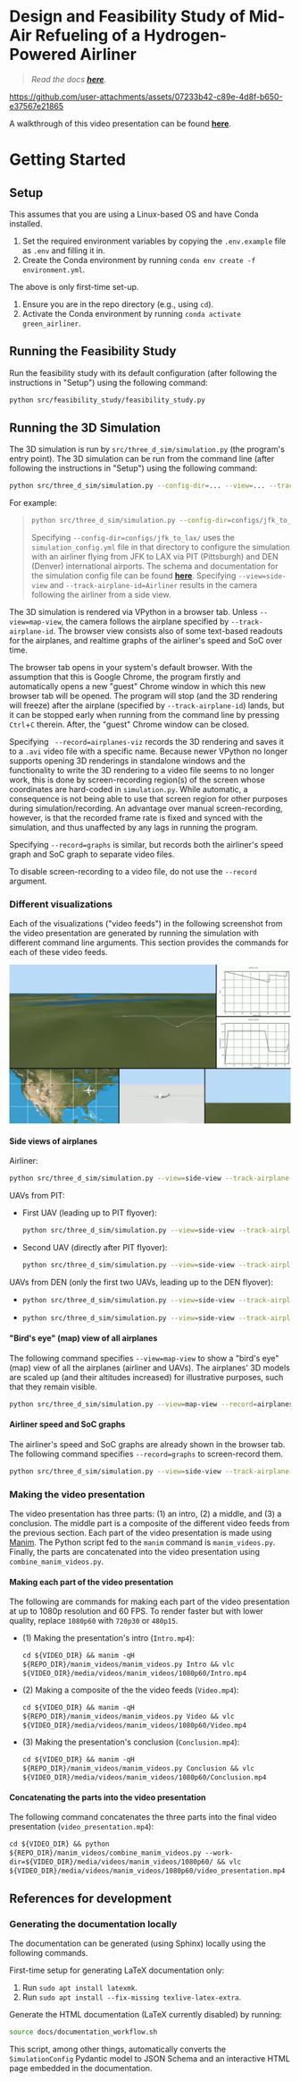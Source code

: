 # Design and Feasibility Study of Mid-Air Refueling of a Hydrogen-Powered Airliner

> *Read the docs [**here**](https://keeganmjgreen.github.io/green_airliner/index.html).*

<!-- Working video link generated by uploading `video_presentation-h264-385kbps-60fps-720p.mp4` into a unsubmitted GH issue as `Video.Presentation.mp4`. -->
https://github.com/user-attachments/assets/07233b42-c89e-4d8f-b650-e37567e21865

A walkthrough of this video presentation can be found [**here**](https://keeganmjgreen.github.io/green_airliner/7_simulation/7_simulation.html).

# Getting Started

## Setup

This assumes that you are using a Linux-based OS and have Conda installed.

1. Set the required environment variables by copying the `.env.example` file as `.env` and filling it in.
2. Create the Conda environment by running `conda env create -f environment.yml`.

The above is only first-time set-up.

1. Ensure you are in the repo directory (e.g., using `cd`).
2. Activate the Conda environment by running `conda activate green_airliner`.

## Running the Feasibility Study

Run the feasibility study with its default configuration (after following the instructions in "Setup") using the following command:

```bash
python src/feasibility_study/feasibility_study.py
```

## Running the 3D Simulation

The 3D simulation is run by `src/three_d_sim/simulation.py` (the program's entry point). The 3D simulation can be run from the command line (after following the instructions in "Setup") using the following command:

```bash
python src/three_d_sim/simulation.py --config-dir=... --view=... --track-airplane-id=... --record=...
```

For example:

> ```bash
> python src/three_d_sim/simulation.py --config-dir=configs/jfk_to_lax/ --view=side-view --track-airplane-id=Airliner
> ```
>
> Specifying `--config-dir=configs/jfk_to_lax/` uses the `simulation_config.yml` file in that directory to configure the simulation with an airliner flying from JFK to LAX via PIT (Pittsburgh) and DEN (Denver) international airports. The schema and documentation for the simulation config file can be found [**here**](https://keeganmjgreen.github.io/green_airliner/7_simulation/7_1_configuration.html). Specifying `--view=side-view` and `--track-airplane-id=Airliner` results in the camera following the airliner from a side view.

The 3D simulation is rendered via VPython in a browser tab. Unless `--view=map-view`, the camera follows the airplane specified by `--track-airplane-id`. The browser view consists also of some text-based readouts for the airplanes, and realtime graphs of the airliner's speed and SoC over time.

The browser tab opens in your system's default browser. With the assumption that this is Google Chrome, the program firstly and automatically opens a new "guest" Chrome window in which this new browser tab will be opened. The program will stop (and the 3D rendering will freeze) after the airplane (specified by `--track-airplane-id`) lands, but it can be stopped early when running from the command line by pressing `Ctrl`+`C` therein. After, the "guest" Chrome window can be closed.

Specifying ` --record=airplanes-viz` records the 3D rendering and saves it to a `.avi` video file with a specific name. Because newer VPython no longer supports opening 3D renderings in standalone windows and the functionality to write the 3D rendering to a video file seems to no longer work, this is done by screen-recording region(s) of the screen whose coordinates are hard-coded in `simulation.py`. While automatic, a consequence is not being able to use that screen region for other purposes during simulation/recording. An advantage over manual screen-recording, however, is that the recorded frame rate is fixed and synced with the simulation, and thus unaffected by any lags in running the program.

Specifying `--record=graphs` is similar, but records both the airliner's speed graph and SoC graph to separate video files.

To disable screen-recording to a video file, do not use the `--record` argument.

### Different visualizations

Each of the visualizations ("video feeds") in the following screenshot from the video presentation are generated by running the simulation with different command line arguments. This section provides the commands for each of these video feeds.

![](docs/splash.png)

#### Side views of airplanes

Airliner:

```bash
python src/three_d_sim/simulation.py --view=side-view --track-airplane-id=Airliner --record=airplanes-viz
```

UAVs from PIT:
  - First UAV (leading up to PIT flyover):
    ```bash
    python src/three_d_sim/simulation.py --view=side-view --track-airplane-id=PIT_UAV_0 --record=airplanes-viz
    ```
  - Second UAV (directly after PIT flyover):
    ```bash
    python src/three_d_sim/simulation.py --view=side-view --track-airplane-id=PIT-UAV-1 --record=airplanes-viz
    ```

UAVs from DEN (only the first two UAVs, leading up to the DEN flyover):
  - ```bash
    python src/three_d_sim/simulation.py --view=side-view --track-airplane-id=DEN-UAV-0 --record=airplanes-viz
    ```
  - ```bash
    python src/three_d_sim/simulation.py --view=side-view --track-airplane-id=DEN-UAV-1 --record=airplanes-viz
    ```

#### "Bird's eye" (map) view of all airplanes

The following command specifies `--view=map-view` to show a "bird's eye" (map) view of all the airplanes (airliner and UAVs). The airplanes' 3D models are scaled up (and their altitudes increased) for illustrative purposes, such that they remain visible.

```bash
python src/three_d_sim/simulation.py --view=map-view --record=airplanes-viz
```

#### Airliner speed and SoC graphs

The airliner's speed and SoC graphs are already shown in the browser tab. The following command specifies `--record=graphs` to screen-record them.

```bash
python src/three_d_sim/simulation.py --view=side-view --track-airplane-id=Airliner --record=graphs
```

### Making the video presentation

The video presentation has three parts: (1) an intro, (2) a middle, and (3) a conclusion. The middle part is a composite of the different video feeds from the previous section. Each part of the video presentation is made using [Manim](https://www.manim.community/). The Python script fed to the `manim` command is `manim_videos.py`. Finally, the parts are concatenated into the video presentation using `combine_manim_videos.py`.

#### Making each part of the video presentation

The following are commands for making each part of the video presentation at up to 1080p resolution and 60 FPS. To render faster but with lower quality, replace `1080p60` with `720p30` or `480p15`.

- (1) Making the presentation's intro (`Intro.mp4`):

  ```
  cd ${VIDEO_DIR} && manim -qH ${REPO_DIR}/manim_videos/manim_videos.py Intro && vlc ${VIDEO_DIR}/media/videos/manim_videos/1080p60/Intro.mp4
  ```

- (2) Making a composite of the the video feeds (`Video.mp4`):

  ```
  cd ${VIDEO_DIR} && manim -qH ${REPO_DIR}/manim_videos/manim_videos.py Video && vlc ${VIDEO_DIR}/media/videos/manim_videos/1080p60/Video.mp4
  ```

- (3) Making the presentation's conclusion (`Conclusion.mp4`):
  ```
  cd ${VIDEO_DIR} && manim -qH ${REPO_DIR}/manim_videos/manim_videos.py Conclusion && vlc ${VIDEO_DIR}/media/videos/manim_videos/1080p60/Conclusion.mp4
  ```

#### Concatenating the parts into the video presentation

The following command concatenates the three parts into the final video presentation (`video_presentation.mp4`):

```
cd ${VIDEO_DIR} && python ${REPO_DIR}/manim_videos/combine_manim_videos.py --work-dir=${VIDEO_DIR}/media/videos/manim_videos/1080p60/ && vlc ${VIDEO_DIR}/media/videos/manim_videos/1080p60/video_presentation.mp4
```

## References for development

### Generating the documentation locally

The documentation can be generated (using Sphinx) locally using the following commands.

First-time setup for generating LaTeX documentation only:

1. Run `sudo apt install latexmk`.
2. Run `sudo apt install --fix-missing texlive-latex-extra`.

Generate the HTML documentation (LaTeX currently disabled) by running:

```bash
source docs/documentation_workflow.sh
```

This script, among other things, automatically converts the `SimulationConfig` Pydantic model to JSON Schema and an interactive HTML page embedded in the documentation.
